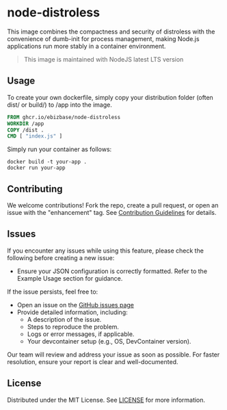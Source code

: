 # node-distroless

This image combines the compactness and security of distroless with the convenience of dumb-init for process management, making Node.js applications run more stably in a container environment.

> This image is maintained with NodeJS latest LTS version

## Usage

To create your own dockerfile, simply copy your distribution folder (often dist/ or build/) to /app into the image.

```dockerfile
FROM ghcr.io/ebizbase/node-distroless
WORKDIR /app
COPY /dist .
CMD [ "index.js" ]
```

Simply run your container as follows:

```shell
docker build -t your-app .
docker run your-app
```



## Contributing

We welcome contributions! Fork the repo, create a pull request, or open an issue with the "enhancement" tag. See [Contribution Guidelines][contribution-guidelines-url] for details.

## Issues

If you encounter any issues while using this feature, please check the following before creating a new issue:
- Ensure your JSON configuration is correctly formatted. Refer to the Example Usage section for guidance.

If the issue persists, feel free to:

- Open an issue on the [GitHub issues page][issues-url]
- Provide detailed information, including:
  - A description of the issue.
  - Steps to reproduce the problem.
  - Logs or error messages, if applicable.
  - Your devcontainer setup (e.g., OS, DevContainer version).

Our team will review and address your issue as soon as possible. For faster resolution, ensure your report is clear and well-documented.


## License

Distributed under the MIT License. See [LICENSE][license-url] for more information.

[issues-url]: https://github.com/ebizbase/dev-infras/issues
[contribution-guidelines-url]: https://github.com/ebizbase/dev-infras/blob/main/CONTRIBUTING.md
[license-url]: https://github.com/ebizbase/dev-infras/blob/main/LICENSE.txt